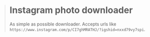 > # Instagram photo downloader
>
> As simple as possible downloader. Accepts urls like `https://www.instagram.com/p/CI7ghMRATHJ/?igshid=nxxd79vy7spi`.
